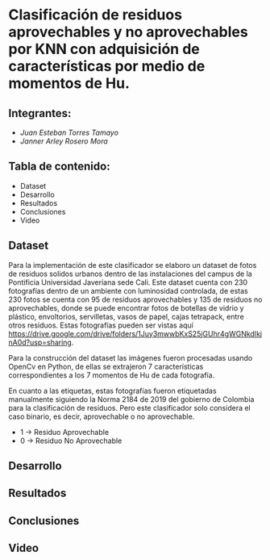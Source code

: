 # Clasificación de residuos aprovechables y no aprovechables por KNN con adquisición de características por medio de momentos de Hu.

## Integrantes:
  - *Juan Esteban Torres Tamayo*
  - *Janner Arley Rosero Mora*

## Tabla de contenido:
  - Dataset
  - Desarrollo
  - Resultados
  - Conclusiones
  - Video
 
## Dataset
Para la implementación de este clasificador se elaboro un dataset de fotos de residuos solidos urbanos dentro de las instalaciones del campus de la Pontificia Universidad Javeriana sede Cali. Este dataset cuenta con 230 fotografías dentro de un ambiente con luminosidad controlada, de estas 230 fotos se cuenta con 95 de residuos aprovechables y 135 de residuos no aprovechables, donde se puede encontrar fotos de botellas de vidrio y plástico, envoltorios, servilletas, vasos de papel, cajas tetrapack, entre otros residuos. Estas fotografías pueden ser vistas aquí https://drive.google.com/drive/folders/1Juy3mwwbKxS25jGUhr4gWGNkdIkjnA0d?usp=sharing.


Para la construcción del dataset las imágenes fueron procesadas usando OpenCv en Python, de ellas se extrajeron 7 características correspondientes a los 7 momentos de Hu de cada fotografía.

En cuanto a las etiquetas, estas fotografías fueron etiquetadas manualmente siguiendo la Norma 2184 de 2019 del gobierno de Colombia para la clasificación de residuos. Pero este clasificador solo considera el caso binario, es decir, aprovechable o no aprovechable.

  - 1 -> Residuo Aprovechable
  - 0 -> Residuo No Aprovechable
 
 ## Desarrollo
 
 
 
 ## Resultados
 
 
 ## Conclusiones
 
 ## Video
 

